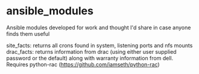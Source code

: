ansible_modules
===============

Ansible modules developed for work and thought I'd share in case anyone finds them useful

site_facts: returns all crons found in system, listening ports and nfs mounts
drac_facts: returns information from drac (using either user supplied password or the default) along with warranty information from dell.
Requires python-rac (https://github.com/iamseth/python-rac)
